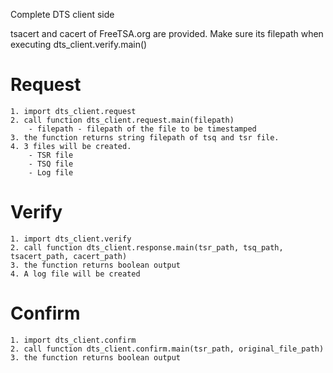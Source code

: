 Complete DTS client side

tsacert and cacert of FreeTSA.org are provided. Make sure its filepath when executing dts_client.verify.main()

# Request
    1. import dts_client.request
    2. call function dts_client.request.main(filepath)
        - filepath - filepath of the file to be timestamped
    3. the function returns string filepath of tsq and tsr file.
    4. 3 files will be created.
        - TSR file
        - TSQ file
        - Log file

# Verify
    1. import dts_client.verify
    2. call function dts_client.response.main(tsr_path, tsq_path, tsacert_path, cacert_path)
    3. the function returns boolean output
    4. A log file will be created

# Confirm
    1. import dts_client.confirm
    2. call function dts_client.confirm.main(tsr_path, original_file_path)
    3. the function returns boolean output

